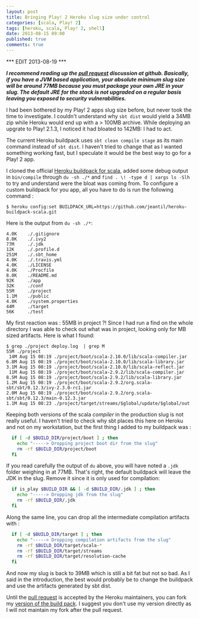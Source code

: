 ```yaml
---
layout: post
title: Bringing Play! 2 Heroku slug size under control
categories: [scala, Play! 2]
tags: [heroku, scala, Play! 2, shell]
date: 2013-08-15 09:00
published: true
comments: true
---
```

*** EDIT 2013-08-19 ***

***I recommend reading up the [pull request](https://github.com/heroku/heroku-buildpack-scala/pull/48) discussion at github. Basically, if you have a JVM based application, your absolute minimum slug size will be around 77MB because you _must_ package your own JRE in your slug. The default JRE for the stack is not upgraded on a regular basis leaving you exposed to security vulnerabilities.***

I had been bothered by my Play! 2 apps slug size before, but never took the time to investigate. I couldn't understand why `sbt dist` would yield a 34MB zip while Heroku would end up with a > 100MB archive. While deploying an upgrate to Play! 2.1.3, I noticed it had bloated to 142MB: I had to act.

The current Heroku buildpack uses `sbt clean compile stage` as its main command instead of `sbt dist`. I haven't tried to change that as I wanted something working fast, but I speculate it would be the best way to go for a Play! 2 app. 

I cloned the official [Heroku buildpack for scala](https://github.com/heroku/heroku-buildpack-scala), added some debug output in `bin/compile` through `du -sh ./*` and `find . \! -type d | xargs ls -Slh` to try and understand were the bloat was coming from. To configure a custom buildpack for you app, all you have to do is run the following command :
```
$ heroku config:set BUILDPACK_URL=https://github.com/jeantil/heroku-buildpack-scala.git
```

Here is the output from `du -sh ./*`:
```
4.0K	./.gitignore
8.0K	./.ivy2
77M		./.jdk
12K		./.profile.d
251M	./.sbt_home
4.0K	./.travis.yml
4.0K	./LICENSE
4.0K	./Procfile
8.0K	./README.md
92K		./app
32K		./conf
55M		./project
1.1M	./public
4.0K	./system.properties
44M		./target
56K		./test
```

My first reaction was : 55MB in project ?! Since I had run a find on the whole directory I was able to check out what was in project, looking only for MB sized artifacts. Here is what I found:

```
$ grep ./project deploy.log  | grep M
55M	./project
 14M Aug 15 08:19 ./project/boot/scala-2.10.0/lib/scala-compiler.jar
6.8M Aug 15 08:19 ./project/boot/scala-2.10.0/lib/scala-library.jar
3.1M Aug 15 08:19 ./project/boot/scala-2.10.0/lib/scala-reflect.jar
 11M Aug 15 08:19 ./project/boot/scala-2.9.2/lib/scala-compiler.jar
8.5M Aug 15 08:19 ./project/boot/scala-2.9.2/lib/scala-library.jar
1.2M Aug 15 08:19 ./project/boot/scala-2.9.2/org.scala-sbt/sbt/0.12.3/ivy-2.3.0-rc1.jar
2.0M Aug 15 08:19 ./project/boot/scala-2.9.2/org.scala-sbt/sbt/0.12.3/main-0.12.3.jar
1.1M Aug 15 08:23 ./project/target/streams/$global/update/$global/out
```

Keeping both versions of the scala *compiler* in the production slug is not really useful. I haven't tried to check why sbt places this here on Heroku and not on my workstation, but the first thing I added to my buildpack was : 

```bash
  if [ -d $BUILD_DIR/project/boot ] ; then
    echo "-----> Dropping project boot dir from the slug" 
    rm -rf $BUILD_DIR/project/boot  
  fi
```

If you read carefully the output of `du` above, you will have noted a `.jdk` folder weighing in at 77MB. That's right, the default buildpack will leave the JDK in the slug. Remove it since it is only used for compilation: 
```bash
  if is_play $BUILD_DIR && [ -d $BUILD_DIR/.jdk ] ; then
    echo "-----> Dropping jdk from the slug" 
    rm -rf $BUILD_DIR/.jdk    
  fi 
```

Along the same line, you can drop all the intermediate compilation artifacts with : 
```bash
  if [ -d $BUILD_DIR/target ] ; then
    echo "-----> Dropping compilation artifacts from the slug" 
    rm -rf $BUILD_DIR/target/scala-*
    rm -rf $BUILD_DIR/target/streams
    rm -rf $BUILD_DIR/target/resolution-cache 
  fi
```

And now my slug is back to 39MB which is still a bit fat but not so bad. As I said in the introduction, the best would probably be to change the buildpack and use the artifacts generated by sbt dist.

Until the [pull request](https://github.com/heroku/heroku-buildpack-scala/pull/48) is accepted by the Heroku maintainers, you can fork my [version of the build pack](https://github.com/jeantil/heroku-buildpack-scala). I suggest you don't use my version directly as I will not maintain my fork after the pull request.


